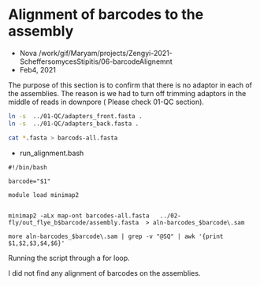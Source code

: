 # Alignment of barcodes to the assembly

* Nova /work/gif/Maryam/projects/Zengyi-2021-ScheffersomycesStipitis/06-barcodeAlignemnt
* Feb4, 2021

The purpose of this section is to confirm that there is no adaptor in each of the assemblies. The reason is we had to turn off trimming adaptors in the middle of reads in downpore ( Please check 01-QC section).

```bash
ln -s  ../01-QC/adapters_front.fasta .
ln -s  ../01-QC/adapters_back.fasta .

cat *.fasta > barcods-all.fasta
```

* run_alignment.bash
```
#!/bin/bash

barcode="$1"

module load minimap2


minimap2 -aLx map-ont barcodes-all.fasta   ../02-fly/out_flye_b$barcode/assembly.fasta  > aln-barcodes_$barcode\.sam

more aln-barcodes_$barcode\.sam | grep -v "@SQ" | awk '{print $1,$2,$3,$4,$6}'
```

Running the script through a for loop.

I did not find any alignment of barcodes on the assemblies.
